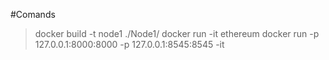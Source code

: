 #Comands
>docker build -t node1  ./Node1/
>docker run -it ethereum
docker run -p 127.0.0.1:8000:8000 -p 127.0.0.1:8545:8545 -it

